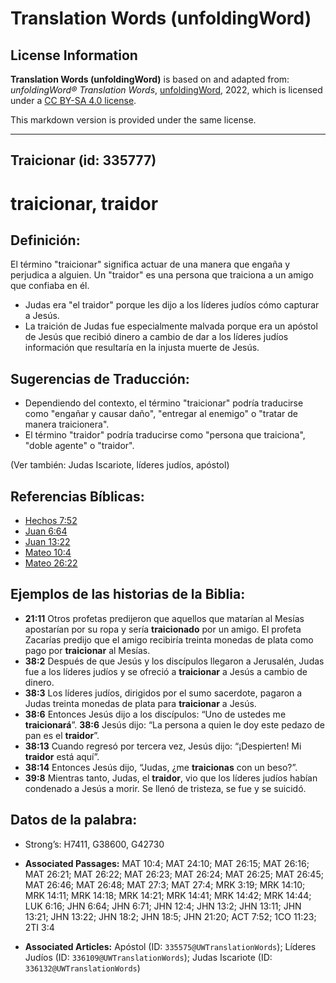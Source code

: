 # Translation Words (unfoldingWord)

## License Information

**Translation Words (unfoldingWord)** is based on and adapted from: _unfoldingWord® Translation Words_, [unfoldingWord](https://unfoldingword.org/utw), 2022, which is licensed under a [CC BY-SA 4.0 license](https://creativecommons.org/licenses/by-sa/4.0/legalcode.en).

This markdown version is provided under the same license.



--------------------------------

## Traicionar (id: 335777)

traicionar, traidor
===================

Definición:
-----------

El término "traicionar" significa actuar de una manera que engaña y perjudica a alguien. Un "traidor" es una persona que traiciona a un amigo que confiaba en él.

* Judas era "el traidor" porque les dijo a los líderes judíos cómo capturar a Jesús.
* La traición de Judas fue especialmente malvada porque era un apóstol de Jesús que recibió dinero a cambio de dar a los líderes judíos información que resultaría en la injusta muerte de Jesús.

Sugerencias de Traducción:
--------------------------

* Dependiendo del contexto, el término "traicionar" podría traducirse como "engañar y causar daño", "entregar al enemigo" o "tratar de manera traicionera".
* El término "traidor" podría traducirse como "persona que traiciona", "doble agente" o "traidor".

(Ver también: Judas Iscariote, líderes judíos, apóstol)

Referencias Bíblicas:
---------------------

* [Hechos 7:52](https://ref.ly/Acts7:52)
* [Juan 6:64](https://ref.ly/John6:64)
* [Juan 13:22](https://ref.ly/John13:22)
* [Mateo 10:4](https://ref.ly/Matt10:4)
* [Mateo 26:22](https://ref.ly/Matt26:22)

Ejemplos de las historias de la Biblia:
---------------------------------------

* **21:11** Otros profetas predijeron que aquellos que matarían al Mesías apostarían por su ropa y sería **traicionado** por un amigo. El profeta Zacarías predijo que el amigo recibiría treinta monedas de plata como pago por **traicionar** al Mesías.
* **38:2** Después de que Jesús y los discípulos llegaron a Jerusalén, Judas fue a los líderes judíos y se ofreció a **traicionar** a Jesús a cambio de dinero.
* **38:3** Los líderes judíos, dirigidos por el sumo sacerdote, pagaron a Judas treinta monedas de plata para **traicionar** a Jesús.
* **38:6** Entonces Jesús dijo a los discípulos: “Uno de ustedes me **traicionará**”. **38:6** Jesús dijo: “La persona a quien le doy este pedazo de pan es el **traidor**”.
* **38:13** Cuando regresó por tercera vez, Jesús dijo: “¡Despierten! Mi **traidor** está aquí”.
* **38:14** Entonces Jesús dijo, “Judas, ¿me **traicionas** con un beso?”.
* **39:8** Mientras tanto, Judas, el **traidor**, vio que los líderes judíos habían condenado a Jesús a morir. Se llenó de tristeza, se fue y se suicidó.

Datos de la palabra:
--------------------

* Strong’s: H7411, G38600, G42730

* **Associated Passages:** MAT 10:4; MAT 24:10; MAT 26:15; MAT 26:16; MAT 26:21; MAT 26:22; MAT 26:23; MAT 26:24; MAT 26:25; MAT 26:45; MAT 26:46; MAT 26:48; MAT 27:3; MAT 27:4; MRK 3:19; MRK 14:10; MRK 14:11; MRK 14:18; MRK 14:21; MRK 14:41; MRK 14:42; MRK 14:44; LUK 6:16; JHN 6:64; JHN 6:71; JHN 12:4; JHN 13:2; JHN 13:11; JHN 13:21; JHN 13:22; JHN 18:2; JHN 18:5; JHN 21:20; ACT 7:52; 1CO 11:23; 2TI 3:4
* **Associated Articles:** Apóstol (ID: `335575@UWTranslationWords`); Líderes Judíos (ID: `336109@UWTranslationWords`); Judas Iscariote (ID: `336132@UWTranslationWords`)

